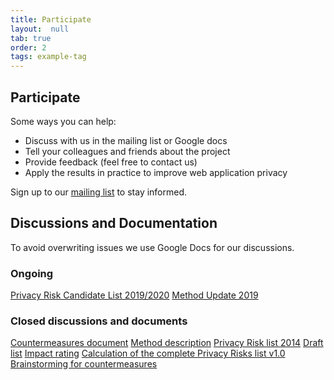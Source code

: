 ```yaml
---
title: Participate
layout:  null
tab: true
order: 2
tags: example-tag
---
```


## Participate
Some ways you can help:
* Discuss with us in the mailing list or Google docs
* Tell your colleagues and friends about the project
* Provide feedback (feel free to contact us)
* Apply the results in practice to improve web application privacy

Sign up to our [mailing list](https://groups.google.com/a/owasp.org/forum/#!forum/top-10-privacy-risks-project/join) to stay informed.

## Discussions and Documentation
To avoid overwriting issues we use Google Docs for our discussions.
### Ongoing
[Privacy Risk Candidate List 2019/2020](https://docs.google.com/document/d/1eEU7TsoaPG56-zhJi4bi1SD53Jto84GQ8dDGTajL8TY/edit)
[Method Update 2019](https://docs.google.com/document/d/1AlAg2cybvo5VX-frzF5uHeAcib3X2rTAA2p97XH8fHw/edit)
### Closed discussions and documents
[Countermeasures document](https://docs.google.com/document/d/1GaoJDPtyXMv09wIw9xXTVPYTR_6fQROlptszPhxVc1s/edit?usp=sharing)
[Method description](https://docs.google.com/document/d/1nHM9LH2rP6ac3DvJ7lehDNb9qVP5YADOQGNEuiy5okg/edit)
[Privacy Risk list 2014](https://docs.google.com/document/d/1ufAuGtW42gUHtJF-9_VOzNZEegZJnMyqDcyfzmsjJeQ/edit)
[Draft list](https://docs.google.com/document/d/1WMljvy09nulPnzv5XkFc2uxn1bSR-ftKqx5VoayTzW8/edit)
[Impact rating](https://docs.google.com/a/owasp.org/document/d/1Gjd5XVJyGWHryUA2WyPSRQ0gQuaD5zWUCHU76_FHMKU/edit)
[Calculation of the complete Privacy Risks list v1.0](https://docs.google.com/spreadsheets/d/1q7Xh4gclSieXNpVbdvyFwsZMENo2r3BoN2S3ww_W5-M/edit)
[Brainstorming for countermeasures](https://docs.google.com/a/owasp.org/document/d/1g4Q_XDVGEAbVR_7DLNIbDN2men57BQ0pNn8CyRc2od8/edit)
